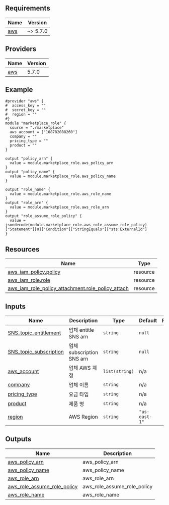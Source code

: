 <!-- BEGIN_TF_DOCS -->
## Requirements

| Name | Version |
|------|---------|
| <a name="requirement_aws"></a> [aws](#requirement\_aws) | ~> 5.7.0 |

## Providers

| Name | Version |
|------|---------|
| <a name="provider_aws"></a> [aws](#provider\_aws) | 5.7.0 |

## Example

```hcl
#provider "aws" {
#  access_key = ""
#  secret_key = ""
#  region = ""
#}
module "marketplace_role" {
  source = "./marketplace"
  aws_account = ["108782088260"]
  company = ""
  pricing_type = ""
  product = ""
}

output "policy_arn" {
  value = module.marketplace_role.aws_policy_arn
}
output "policy_name" {
  value = module.marketplace_role.aws_policy_name
}

output "role_name" {
  value = module.marketplace_role.aws_role_name
}
output "role_arn" {
  value = module.marketplace_role.aws_role_arn
}
output "role_assume_role_policy" {
  value = jsondecode(module.marketplace_role.aws_role_assume_role_policy)["Statement"][0]["Condition"]["StringEquals"]["sts:ExternalId"]
}
```

## Resources

| Name | Type |
|------|------|
| [aws_iam_policy.policy](https://registry.terraform.io/providers/hashicorp/aws/latest/docs/resources/iam_policy) | resource |
| [aws_iam_role.role](https://registry.terraform.io/providers/hashicorp/aws/latest/docs/resources/iam_role) | resource |
| [aws_iam_role_policy_attachment.role_policy_attach](https://registry.terraform.io/providers/hashicorp/aws/latest/docs/resources/iam_role_policy_attachment) | resource |

## Inputs

| Name | Description | Type | Default | Required |
|------|-------------|------|---------|:--------:|
| <a name="input_SNS_topic_entitlement"></a> [SNS\_topic\_entitlement](#input\_SNS\_topic\_entitlement) | 업체 entitle SNS arn | `string` | `null` | no |
| <a name="input_SNS_topic_subscription"></a> [SNS\_topic\_subscription](#input\_SNS\_topic\_subscription) | 업체 subscription SNS arn | `string` | `null` | no |
| <a name="input_aws_account"></a> [aws\_account](#input\_aws\_account) | 업체 AWS 계정 | `list(string)` | n/a | yes |
| <a name="input_company"></a> [company](#input\_company) | 업체 이름 | `string` | n/a | yes |
| <a name="input_pricing_type"></a> [pricing\_type](#input\_pricing\_type) | 요금 타입 | `string` | n/a | yes |
| <a name="input_product"></a> [product](#input\_product) | 제품 명 | `string` | n/a | yes |
| <a name="input_region"></a> [region](#input\_region) | AWS Region | `string` | `"us-east-1"` | no |

## Outputs

| Name | Description |
|------|-------------|
| <a name="output_aws_policy_arn"></a> [aws\_policy\_arn](#output\_aws\_policy\_arn) | aws\_policy\_arn |
| <a name="output_aws_policy_name"></a> [aws\_policy\_name](#output\_aws\_policy\_name) | aws\_policy\_name |
| <a name="output_aws_role_arn"></a> [aws\_role\_arn](#output\_aws\_role\_arn) | aws\_role\_arn |
| <a name="output_aws_role_assume_role_policy"></a> [aws\_role\_assume\_role\_policy](#output\_aws\_role\_assume\_role\_policy) | aws\_role\_assume\_role\_policy |
| <a name="output_aws_role_name"></a> [aws\_role\_name](#output\_aws\_role\_name) | aws\_role\_name |
<!-- END_TF_DOCS -->